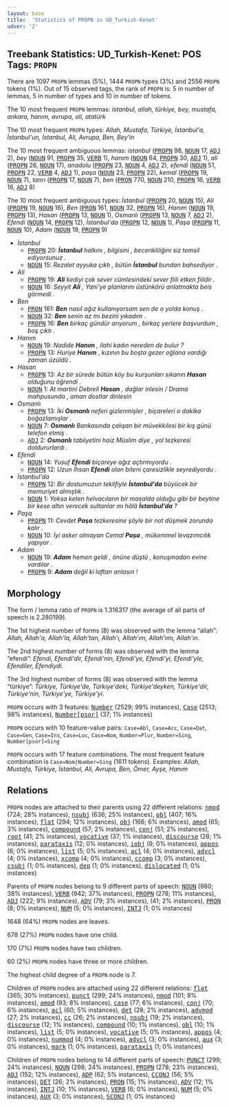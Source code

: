 ```yaml
---
layout: base
title:  'Statistics of PROPN in UD_Turkish-Kenet'
udver: '2'
---
```


## Treebank Statistics: UD_Turkish-Kenet: POS Tags: `PROPN`

There are 1097 `PROPN` lemmas (5%), 1444 `PROPN` types (3%) and 2556 `PROPN` tokens (1%).
Out of 15 observed tags, the rank of `PROPN` is: 5 in number of lemmas, 5 in number of types and 10 in number of tokens.

The 10 most frequent `PROPN` lemmas: <em>istanbul, allah, türkiye, bey, mustafa, ankara, hanım, avrupa, ali, atatürk</em>

The 10 most frequent `PROPN` types:  <em>Allah, Mustafa, Türkiye, İstanbul'a, İstanbul'un, İstanbul, Ali, Avrupa, Ben, Bey'in</em>

The 10 most frequent ambiguous lemmas: <em>istanbul</em> (<tt><a href="tr_kenet-pos-PROPN.html">PROPN</a></tt> 98, <tt><a href="tr_kenet-pos-NOUN.html">NOUN</a></tt> 17, <tt><a href="tr_kenet-pos-ADJ.html">ADJ</a></tt> 2), <em>bey</em> (<tt><a href="tr_kenet-pos-NOUN.html">NOUN</a></tt> 91, <tt><a href="tr_kenet-pos-PROPN.html">PROPN</a></tt> 35, <tt><a href="tr_kenet-pos-VERB.html">VERB</a></tt> 1), <em>hanım</em> (<tt><a href="tr_kenet-pos-NOUN.html">NOUN</a></tt> 64, <tt><a href="tr_kenet-pos-PROPN.html">PROPN</a></tt> 30, <tt><a href="tr_kenet-pos-ADJ.html">ADJ</a></tt> 1), <em>ali</em> (<tt><a href="tr_kenet-pos-PROPN.html">PROPN</a></tt> 26, <tt><a href="tr_kenet-pos-NOUN.html">NOUN</a></tt> 17), <em>anadolu</em> (<tt><a href="tr_kenet-pos-PROPN.html">PROPN</a></tt> 23, <tt><a href="tr_kenet-pos-NOUN.html">NOUN</a></tt> 4, <tt><a href="tr_kenet-pos-ADJ.html">ADJ</a></tt> 2), <em>efendi</em> (<tt><a href="tr_kenet-pos-NOUN.html">NOUN</a></tt> 51, <tt><a href="tr_kenet-pos-PROPN.html">PROPN</a></tt> 22, <tt><a href="tr_kenet-pos-VERB.html">VERB</a></tt> 4, <tt><a href="tr_kenet-pos-ADJ.html">ADJ</a></tt> 1), <em>paşa</em> (<tt><a href="tr_kenet-pos-NOUN.html">NOUN</a></tt> 23, <tt><a href="tr_kenet-pos-PROPN.html">PROPN</a></tt> 22), <em>kemal</em> (<tt><a href="tr_kenet-pos-PROPN.html">PROPN</a></tt> 19, <tt><a href="tr_kenet-pos-NOUN.html">NOUN</a></tt> 7), <em>tanrı</em> (<tt><a href="tr_kenet-pos-PROPN.html">PROPN</a></tt> 17, <tt><a href="tr_kenet-pos-NOUN.html">NOUN</a></tt> 7), <em>ben</em> (<tt><a href="tr_kenet-pos-PRON.html">PRON</a></tt> 770, <tt><a href="tr_kenet-pos-NOUN.html">NOUN</a></tt> 210, <tt><a href="tr_kenet-pos-PROPN.html">PROPN</a></tt> 16, <tt><a href="tr_kenet-pos-VERB.html">VERB</a></tt> 16, <tt><a href="tr_kenet-pos-ADJ.html">ADJ</a></tt> 8)

The 10 most frequent ambiguous types:  <em>İstanbul</em> (<tt><a href="tr_kenet-pos-PROPN.html">PROPN</a></tt> 20, <tt><a href="tr_kenet-pos-NOUN.html">NOUN</a></tt> 15), <em>Ali</em> (<tt><a href="tr_kenet-pos-PROPN.html">PROPN</a></tt> 19, <tt><a href="tr_kenet-pos-NOUN.html">NOUN</a></tt> 16), <em>Ben</em> (<tt><a href="tr_kenet-pos-PRON.html">PRON</a></tt> 161, <tt><a href="tr_kenet-pos-NOUN.html">NOUN</a></tt> 32, <tt><a href="tr_kenet-pos-PROPN.html">PROPN</a></tt> 16), <em>Hanım</em> (<tt><a href="tr_kenet-pos-NOUN.html">NOUN</a></tt> 19, <tt><a href="tr_kenet-pos-PROPN.html">PROPN</a></tt> 13), <em>Hasan</em> (<tt><a href="tr_kenet-pos-PROPN.html">PROPN</a></tt> 13, <tt><a href="tr_kenet-pos-NOUN.html">NOUN</a></tt> 1), <em>Osmanlı</em> (<tt><a href="tr_kenet-pos-PROPN.html">PROPN</a></tt> 13, <tt><a href="tr_kenet-pos-NOUN.html">NOUN</a></tt> 7, <tt><a href="tr_kenet-pos-ADJ.html">ADJ</a></tt> 2), <em>Efendi</em> (<tt><a href="tr_kenet-pos-NOUN.html">NOUN</a></tt> 14, <tt><a href="tr_kenet-pos-PROPN.html">PROPN</a></tt> 12), <em>İstanbul'da</em> (<tt><a href="tr_kenet-pos-PROPN.html">PROPN</a></tt> 12, <tt><a href="tr_kenet-pos-NOUN.html">NOUN</a></tt> 1), <em>Paşa</em> (<tt><a href="tr_kenet-pos-PROPN.html">PROPN</a></tt> 11, <tt><a href="tr_kenet-pos-NOUN.html">NOUN</a></tt> 10), <em>Adam</em> (<tt><a href="tr_kenet-pos-NOUN.html">NOUN</a></tt> 19, <tt><a href="tr_kenet-pos-PROPN.html">PROPN</a></tt> 9)


* <em>İstanbul</em>
  * <tt><a href="tr_kenet-pos-PROPN.html">PROPN</a></tt> 20: <em><b>İstanbul</b> halkını , bilgisini , becerikliliğini siz temsil ediyorsunuz .</em>
  * <tt><a href="tr_kenet-pos-NOUN.html">NOUN</a></tt> 15: <em>Rezalet ayyuka çıktı , bütün <b>İstanbul</b> bundan bahsediyor .</em>
* <em>Ali</em>
  * <tt><a href="tr_kenet-pos-PROPN.html">PROPN</a></tt> 19: <em><b>Ali</b> kediyi çok sever cümlesindeki sever fiili etken fiildir .</em>
  * <tt><a href="tr_kenet-pos-NOUN.html">NOUN</a></tt> 16: <em>Seyyit <b>Ali</b> , Yani'ye planlarını üstünkörü anlatmakta beis görmedi .</em>
* <em>Ben</em>
  * <tt><a href="tr_kenet-pos-PRON.html">PRON</a></tt> 161: <em><b>Ben</b> nasıl ağız kullanıyorsam sen de o yolda konuş .</em>
  * <tt><a href="tr_kenet-pos-NOUN.html">NOUN</a></tt> 32: <em><b>Ben</b> senin az mı bezini yıkadım .</em>
  * <tt><a href="tr_kenet-pos-PROPN.html">PROPN</a></tt> 16: <em><b>Ben</b> birkaç gündür arıyorum , birkaç yerlere başvurdum , boş çıktı .</em>
* <em>Hanım</em>
  * <tt><a href="tr_kenet-pos-NOUN.html">NOUN</a></tt> 19: <em>Nadide <b>Hanım</b> , ilahi kadın nereden de bulur ?</em>
  * <tt><a href="tr_kenet-pos-PROPN.html">PROPN</a></tt> 13: <em>Huriye <b>Hanım</b> , kızının bu boşta gezer oğlana vardığı zaman üzüldü .</em>
* <em>Hasan</em>
  * <tt><a href="tr_kenet-pos-PROPN.html">PROPN</a></tt> 13: <em>Az bir sürede bütün köy bu kurşunları sıkanın <b>Hasan</b> olduğunu öğrendi .</em>
  * <tt><a href="tr_kenet-pos-NOUN.html">NOUN</a></tt> 1: <em>At martini Debreli <b>Hasan</b> , dağlar inlesin / Drama mahpusunda , aman dostlar dinlesin</em>
* <em>Osmanlı</em>
  * <tt><a href="tr_kenet-pos-PROPN.html">PROPN</a></tt> 13: <em>İki <b>Osmanlı</b> neferi gizlenmişler , biçareleri o dakika boğazlamışlar .</em>
  * <tt><a href="tr_kenet-pos-NOUN.html">NOUN</a></tt> 7: <em><b>Osmanlı</b> Bankasında çalışan bir müvekkilesi bir kış günü telefon etmiş .</em>
  * <tt><a href="tr_kenet-pos-ADJ.html">ADJ</a></tt> 2: <em><b>Osmanlı</b> tabiiyetini haiz Müslim diye , yol tezkeresi doldururlardı .</em>
* <em>Efendi</em>
  * <tt><a href="tr_kenet-pos-NOUN.html">NOUN</a></tt> 14: <em>Yusuf <b>Efendi</b> biçareye ağız açtırmıyordu .</em>
  * <tt><a href="tr_kenet-pos-PROPN.html">PROPN</a></tt> 12: <em>Uzun İhsan <b>Efendi</b> olan biteni çaresizlikle seyrediyordu .</em>
* <em>İstanbul'da</em>
  * <tt><a href="tr_kenet-pos-PROPN.html">PROPN</a></tt> 12: <em>Bir dostumuzun teklifiyle <b>İstanbul'da</b> büyücek bir memuriyet almıştık .</em>
  * <tt><a href="tr_kenet-pos-NOUN.html">NOUN</a></tt> 1: <em>Yoksa keten helvacıların bir masalda olduğu gibi bir beytine bir kese altın verecek sultanlar mı hâlâ <b>İstanbul'da</b> ?</em>
* <em>Paşa</em>
  * <tt><a href="tr_kenet-pos-PROPN.html">PROPN</a></tt> 11: <em>Cevdet <b>Paşa</b> tezkeresine şöyle bir not düşmek zorunda kalır .</em>
  * <tt><a href="tr_kenet-pos-NOUN.html">NOUN</a></tt> 10: <em>İyi asker olmayan Cemal <b>Paşa</b> , mükemmel levazımcılık yapıyor .</em>
* <em>Adam</em>
  * <tt><a href="tr_kenet-pos-NOUN.html">NOUN</a></tt> 19: <em><b>Adam</b> hemen geldi , önüne düştü , konuşmadan evine vardılar .</em>
  * <tt><a href="tr_kenet-pos-PROPN.html">PROPN</a></tt> 9: <em><b>Adam</b> değil ki laftan anlasın !</em>

## Morphology

The form / lemma ratio of `PROPN` is 1.316317 (the average of all parts of speech is 2.280199).

The 1st highest number of forms (8) was observed with the lemma “allah”: <em>Allah, Allah'a, Allah'la, Allah'tan, Allah'ı, Allah'ım, Allah'ımı, Allah'ın</em>.

The 2nd highest number of forms (8) was observed with the lemma “efendi”: <em>Efendi, Efendi'dir, Efendi'nin, Efendi'ye, Efendi'yi, Efendi'yle, Efendiler, Efendiydi</em>.

The 3rd highest number of forms (8) was observed with the lemma “türkiye”: <em>Türkiye, Türkiye'de, Türkiye'deki, Türkiye'deyken, Türkiye'dir, Türkiye'nin, Türkiye'ye, Türkiye'yi</em>.

`PROPN` occurs with 3 features: <tt><a href="tr_kenet-feat-Number.html">Number</a></tt> (2529; 99% instances), <tt><a href="tr_kenet-feat-Case.html">Case</a></tt> (2513; 98% instances), <tt><a href="tr_kenet-feat-Number-psor.html">Number[psor]</a></tt> (37; 1% instances)

`PROPN` occurs with 10 feature-value pairs: `Case=Abl`, `Case=Acc`, `Case=Dat`, `Case=Gen`, `Case=Ins`, `Case=Loc`, `Case=Nom`, `Number=Plur`, `Number=Sing`, `Number[psor]=Sing`

`PROPN` occurs with 17 feature combinations.
The most frequent feature combination is `Case=Nom|Number=Sing` (1611 tokens).
Examples: <em>Allah, Mustafa, Türkiye, İstanbul, Ali, Avrupa, Ben, Ömer, Ayşe, Hanım</em>


## Relations

`PROPN` nodes are attached to their parents using 22 different relations: <tt><a href="tr_kenet-dep-nmod.html">nmod</a></tt> (724; 28% instances), <tt><a href="tr_kenet-dep-nsubj.html">nsubj</a></tt> (636; 25% instances), <tt><a href="tr_kenet-dep-obl.html">obl</a></tt> (407; 16% instances), <tt><a href="tr_kenet-dep-flat.html">flat</a></tt> (294; 12% instances), <tt><a href="tr_kenet-dep-obj.html">obj</a></tt> (166; 6% instances), <tt><a href="tr_kenet-dep-amod.html">amod</a></tt> (65; 3% instances), <tt><a href="tr_kenet-dep-compound.html">compound</a></tt> (57; 2% instances), <tt><a href="tr_kenet-dep-conj.html">conj</a></tt> (51; 2% instances), <tt><a href="tr_kenet-dep-root.html">root</a></tt> (41; 2% instances), <tt><a href="tr_kenet-dep-vocative.html">vocative</a></tt> (37; 1% instances), <tt><a href="tr_kenet-dep-discourse.html">discourse</a></tt> (28; 1% instances), <tt><a href="tr_kenet-dep-parataxis.html">parataxis</a></tt> (12; 0% instances), <tt><a href="tr_kenet-dep-iobj.html">iobj</a></tt> (9; 0% instances), <tt><a href="tr_kenet-dep-appos.html">appos</a></tt> (6; 0% instances), <tt><a href="tr_kenet-dep-list.html">list</a></tt> (5; 0% instances), <tt><a href="tr_kenet-dep-acl.html">acl</a></tt> (4; 0% instances), <tt><a href="tr_kenet-dep-advcl.html">advcl</a></tt> (4; 0% instances), <tt><a href="tr_kenet-dep-xcomp.html">xcomp</a></tt> (4; 0% instances), <tt><a href="tr_kenet-dep-ccomp.html">ccomp</a></tt> (3; 0% instances), <tt><a href="tr_kenet-dep-csubj.html">csubj</a></tt> (1; 0% instances), <tt><a href="tr_kenet-dep-dep.html">dep</a></tt> (1; 0% instances), <tt><a href="tr_kenet-dep-dislocated.html">dislocated</a></tt> (1; 0% instances)

Parents of `PROPN` nodes belong to 9 different parts of speech: <tt><a href="tr_kenet-pos-NOUN.html">NOUN</a></tt> (980; 38% instances), <tt><a href="tr_kenet-pos-VERB.html">VERB</a></tt> (942; 37% instances), <tt><a href="tr_kenet-pos-PROPN.html">PROPN</a></tt> (278; 11% instances), <tt><a href="tr_kenet-pos-ADJ.html">ADJ</a></tt> (222; 9% instances), <tt><a href="tr_kenet-pos-ADV.html">ADV</a></tt> (79; 3% instances),  (41; 2% instances), <tt><a href="tr_kenet-pos-PRON.html">PRON</a></tt> (8; 0% instances), <tt><a href="tr_kenet-pos-NUM.html">NUM</a></tt> (5; 0% instances), <tt><a href="tr_kenet-pos-INTJ.html">INTJ</a></tt> (1; 0% instances)

1648 (64%) `PROPN` nodes are leaves.

678 (27%) `PROPN` nodes have one child.

170 (7%) `PROPN` nodes have two children.

60 (2%) `PROPN` nodes have three or more children.

The highest child degree of a `PROPN` node is 7.

Children of `PROPN` nodes are attached using 22 different relations: <tt><a href="tr_kenet-dep-flat.html">flat</a></tt> (365; 30% instances), <tt><a href="tr_kenet-dep-punct.html">punct</a></tt> (299; 24% instances), <tt><a href="tr_kenet-dep-nmod.html">nmod</a></tt> (101; 8% instances), <tt><a href="tr_kenet-dep-amod.html">amod</a></tt> (93; 8% instances), <tt><a href="tr_kenet-dep-case.html">case</a></tt> (77; 6% instances), <tt><a href="tr_kenet-dep-conj.html">conj</a></tt> (70; 6% instances), <tt><a href="tr_kenet-dep-acl.html">acl</a></tt> (60; 5% instances), <tt><a href="tr_kenet-dep-det.html">det</a></tt> (28; 2% instances), <tt><a href="tr_kenet-dep-advmod.html">advmod</a></tt> (27; 2% instances), <tt><a href="tr_kenet-dep-cc.html">cc</a></tt> (26; 2% instances), <tt><a href="tr_kenet-dep-nsubj.html">nsubj</a></tt> (19; 2% instances), <tt><a href="tr_kenet-dep-discourse.html">discourse</a></tt> (12; 1% instances), <tt><a href="tr_kenet-dep-compound.html">compound</a></tt> (10; 1% instances), <tt><a href="tr_kenet-dep-obl.html">obl</a></tt> (10; 1% instances), <tt><a href="tr_kenet-dep-list.html">list</a></tt> (5; 0% instances), <tt><a href="tr_kenet-dep-vocative.html">vocative</a></tt> (5; 0% instances), <tt><a href="tr_kenet-dep-appos.html">appos</a></tt> (4; 0% instances), <tt><a href="tr_kenet-dep-nummod.html">nummod</a></tt> (4; 0% instances), <tt><a href="tr_kenet-dep-advcl.html">advcl</a></tt> (3; 0% instances), <tt><a href="tr_kenet-dep-aux.html">aux</a></tt> (3; 0% instances), <tt><a href="tr_kenet-dep-mark.html">mark</a></tt> (1; 0% instances), <tt><a href="tr_kenet-dep-parataxis.html">parataxis</a></tt> (1; 0% instances)

Children of `PROPN` nodes belong to 14 different parts of speech: <tt><a href="tr_kenet-pos-PUNCT.html">PUNCT</a></tt> (299; 24% instances), <tt><a href="tr_kenet-pos-NOUN.html">NOUN</a></tt> (298; 24% instances), <tt><a href="tr_kenet-pos-PROPN.html">PROPN</a></tt> (278; 23% instances), <tt><a href="tr_kenet-pos-ADJ.html">ADJ</a></tt> (152; 12% instances), <tt><a href="tr_kenet-pos-ADP.html">ADP</a></tt> (62; 5% instances), <tt><a href="tr_kenet-pos-CCONJ.html">CCONJ</a></tt> (56; 5% instances), <tt><a href="tr_kenet-pos-DET.html">DET</a></tt> (26; 2% instances), <tt><a href="tr_kenet-pos-PRON.html">PRON</a></tt> (15; 1% instances), <tt><a href="tr_kenet-pos-ADV.html">ADV</a></tt> (12; 1% instances), <tt><a href="tr_kenet-pos-INTJ.html">INTJ</a></tt> (10; 1% instances), <tt><a href="tr_kenet-pos-VERB.html">VERB</a></tt> (6; 0% instances), <tt><a href="tr_kenet-pos-NUM.html">NUM</a></tt> (5; 0% instances), <tt><a href="tr_kenet-pos-AUX.html">AUX</a></tt> (3; 0% instances), <tt><a href="tr_kenet-pos-SCONJ.html">SCONJ</a></tt> (1; 0% instances)

